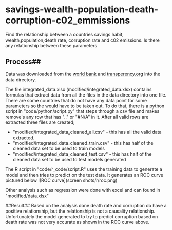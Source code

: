 # savings-wealth-population-death-corruption-c02_emmissions
Find the relationship between a countries savings habit, wealth,population,death rate, corruption rate and c02 emissions. Is there any relationship between these parameters

## Process##
Data was downloaded from the [world bank](http://data.worldbank.org/) and [transperency.org](http://www.transparency.org/) into the data directory.

The file integrated_data.xlsx (modified/integrated_data.xlsx) contains formulas that extract data from all the files in the data directory into one file.
There are some countries that do not have any data point for some parameters so the would have to be taken out.
To do that, there is a python script in "code/python/script.py" that steps through a csv file and makes remove's any row that has ".." or "#N/A" in it. After all valid rows are extracted three files are created;
* "modified/integrated_data_cleaned_all.csv" - this has all the valid data extracted.
* "modified/integrated_data_cleaned_train.csv" - this has half of the cleaned data set to be used to train models
* "modified/integrated_data_cleaned_test.csv" - this has half of the cleaned data set to be used to test models generated

The R script in "code/r_code/script.R" uses the training data to generate a model and then tries to predict on the test data. It generates an ROC curve pictured below
![ROC curve](screen shots/r/roc.png)

Other analysis such as regression were done with excel and can found in "modified/data.xlsx"

##Result##
Based on the analysis done death rate and corruption do have a positive relationship, but the relationship is not a causality relationship. 
Unfortunately the model generated to try to predict corruption based on death rate was not very accurate as shown in the ROC curve above.
